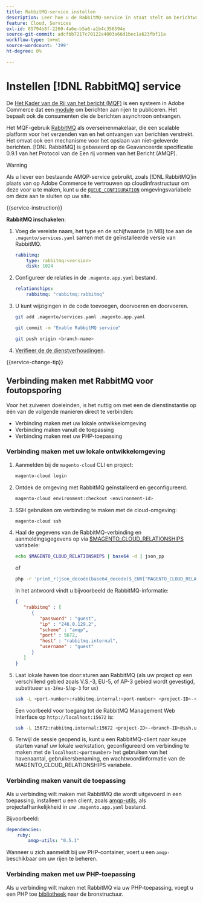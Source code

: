 ```yaml
---
title: RabbitMQ-service instellen
description: Leer hoe u de RabbitMQ-service in staat stelt om berichtwachtrijen voor Adobe Commerce te beheren op cloudinfrastructuur.
feature: Cloud, Services
exl-id: 85794b8f-2260-4a6e-b5a6-a1b4c356594e
source-git-commit: adcfbb7217c70122a4003a66d1bec1a623fbf11a
workflow-type: tm+mt
source-wordcount: '399'
ht-degree: 0%

---
```


# Instellen [!DNL RabbitMQ] service

De [Het Kader van de Rij van het bericht (MQF)](https://experienceleague.adobe.com/docs/commerce-operations/configuration-guide/message-queues/message-queue-framework.html) is een systeem in Adobe Commerce dat een [module](https://glossary.magento.com/module) om berichten aan rijen te publiceren. Het bepaalt ook de consumenten die de berichten asynchroon ontvangen.

Het MQF-gebruik [RabbitMQ](https://www.rabbitmq.com/) als overseinenmakelaar, die een scalable platform voor het verzenden van en het ontvangen van berichten verstrekt. Het omvat ook een mechanisme voor het opslaan van niet-geleverde berichten. [!DNL RabbitMQ] is gebaseerd op de Geavanceerde specificatie 0.9.1 van het Protocol van de Een rij vormen van het Bericht (AMQP).

>[!WARNING]
>
>Als u liever een bestaande AMQP-service gebruikt, zoals [!DNL RabbitMQ]in plaats van op Adobe Commerce te vertrouwen op cloudinfrastructuur om deze voor u te maken, kunt u de [`QUEUE_CONFIGURATION`](../environment/variables-deploy.md#queue_configuration) omgevingsvariabele om deze aan te sluiten op uw site.

{{service-instruction}}

**RabbitMQ inschakelen**:

1. Voeg de vereiste naam, het type en de schijfwaarde (in MB) toe aan de `.magento/services.yaml` samen met de geïnstalleerde versie van RabbitMQ.

   ```yaml
   rabbitmq:
       type: rabbitmq:<version>
       disk: 1024
   ```

1. Configureer de relaties in de `.magento.app.yaml` bestand.

   ```yaml
   relationships:
       rabbitmq: "rabbitmq:rabbitmq"
   ```

1. U kunt wijzigingen in de code toevoegen, doorvoeren en doorvoeren.

   ```bash
   git add .magento/services.yaml .magento.app.yaml
   ```

   ```bash
   git commit -m "Enable RabbitMQ service"
   ```

   ```bash
   git push origin <branch-name>
   ```

1. [Verifieer de de dienstverhoudingen](services-yaml.md#service-relationships).

{{service-change-tip}}

## Verbinding maken met RabbitMQ voor foutopsporing

Voor het zuiveren doeleinden, is het nuttig om met een de dienstinstantie op één van de volgende manieren direct te verbinden:

- Verbinding maken met uw lokale ontwikkelomgeving
- Verbinding maken vanuit de toepassing
- Verbinding maken met uw PHP-toepassing

### Verbinding maken met uw lokale ontwikkelomgeving

1. Aanmelden bij de `magento-cloud` CLI en project:

   ```bash
   magento-cloud login
   ```

1. Ontdek de omgeving met RabbitMQ geïnstalleerd en geconfigureerd.

   ```bash
   magento-cloud environment:checkout <environment-id>
   ```

1. SSH gebruiken om verbinding te maken met de cloud-omgeving:

   ```bash
   magento-cloud ssh
   ```

1. Haal de gegevens van de RabbitMQ-verbinding en aanmeldingsgegevens op via [$MAGENTO_CLOUD_RELATIONSHIPS](../application/properties.md#relationships) variabele:

   ```bash
   echo $MAGENTO_CLOUD_RELATIONSHIPS | base64 -d | json_pp
   ```

   of

   ```bash
   php -r 'print_r(json_decode(base64_decode($_ENV["MAGENTO_CLOUD_RELATIONSHIPS"])));'
   ```

   In het antwoord vindt u bijvoorbeeld de RabbitMQ-informatie:

   ```json
   {
      "rabbitmq" : [
         {
            "password" : "guest",
            "ip" : "246.0.129.2",
            "scheme" : "amqp",
            "port" : 5672,
            "host" : "rabbitmq.internal",
            "username" : "guest"
         }
      ]
   }
   ```

1. Laat lokale haven toe door:sturen aan RabbitMQ (als uw project op een verschillend gebied zoals V.S.-3, EU-5, of AP-3 gebied wordt gevestigd, substitueer ``us-3``/``eu-5``/``ap-3`` for ``us``)

   ```bash
   ssh -L <port-number>:rabbitmq.internal:<port-number> <project-ID>-<branch-ID>@ssh.us.magentosite.cloud
   ```

   Een voorbeeld voor toegang tot de RabbitMQ Management Web Interface op `http://localhost:15672` is:

   ```bash
   ssh -L 15672:rabbitmq.internal:15672 <project-ID>-<branch-ID>@ssh.us.magentosite.cloud
   ```

1. Terwijl de sessie geopend is, kunt u een RabbitMQ-client naar keuze starten vanaf uw lokale werkstation, geconfigureerd om verbinding te maken met de `localhost:<portnumber>` het gebruiken van het havenaantal, gebruikersbenaming, en wachtwoordinformatie van de MAGENTO_CLOUD_RELATIONSHIPS variabele.

### Verbinding maken vanuit de toepassing

Als u verbinding wilt maken met RabbitMQ die wordt uitgevoerd in een toepassing, installeert u een client, zoals [amqp-utils](https://github.com/dougbarth/amqp-utils), als projectafhankelijkheid in uw `.magento.app.yaml` bestand.

Bijvoorbeeld:

```yaml
dependencies:
    ruby:
        amqp-utils: "0.5.1"
```

Wanneer u zich aanmeldt bij uw PHP-container, voert u een `amqp-` beschikbaar om uw rijen te beheren.

### Verbinding maken met uw PHP-toepassing

Als u verbinding wilt maken met RabbitMQ via uw PHP-toepassing, voegt u een PHP toe [bibliotheek](https://glossary.magento.com/library) naar de bronstructuur.
